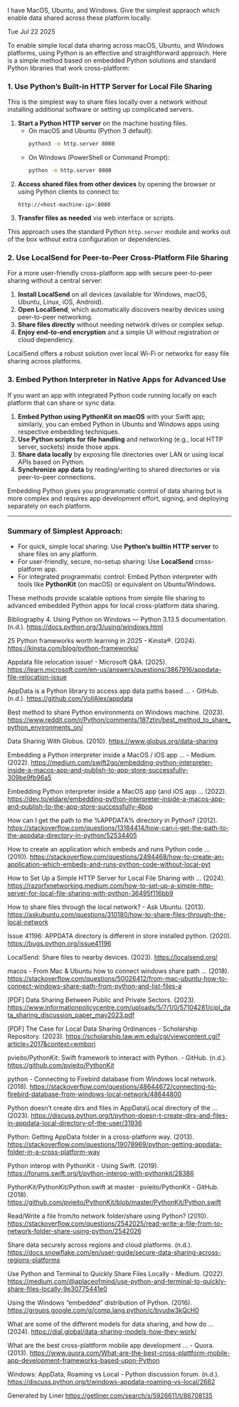 I have MacOS, Ubuntu, and Windows. Give the simplest appraoch which enable data shared across these platform locally.

Tue Jul 22 2025

To enable simple local data sharing across macOS, Ubuntu, and Windows platforms, using Python is an effective and straightforward approach. Here is a simple method based on embedded Python solutions and standard Python libraries that work cross-platform:

### 1. Use Python’s Built-in HTTP Server for Local File Sharing
This is the simplest way to share files locally over a network without installing additional software or setting up complicated servers.

1. **Start a Python HTTP server** on the machine hosting files.
   - On macOS and Ubuntu (Python 3 default):
     ```bash
     python3 -m http.server 8080
     ```
   - On Windows (PowerShell or Command Prompt):
     ```bash
     python -m http.server 8080
     ```
2. **Access shared files from other devices** by opening the browser or using Python clients to connect to:
   ```
   http://<host-machine-ip>:8080
   ```
3. **Transfer files as needed** via web interface or scripts.

This approach uses the standard Python `http.server` module and works out of the box without extra configuration or dependencies.

### 2. Use LocalSend for Peer-to-Peer Cross-Platform File Sharing
For a more user-friendly cross-platform app with secure peer-to-peer sharing without a central server:

1. **Install LocalSend** on all devices (available for Windows, macOS, Ubuntu, Linux, iOS, Android).
2. **Open LocalSend**, which automatically discovers nearby devices using peer-to-peer networking.
3. **Share files directly** without needing network drives or complex setup.
4. **Enjoy end-to-end encryption** and a simple UI without registration or cloud dependency.

LocalSend offers a robust solution over local Wi-Fi or networks for easy file sharing across platforms.

### 3. Embed Python Interpreter in Native Apps for Advanced Use
If you want an app with integrated Python code running locally on each platform that can share or sync data:

1. **Embed Python using PythonKit on macOS** with your Swift app; similarly, you can embed Python in Ubuntu and Windows apps using respective embedding techniques.
2. **Use Python scripts for file handling** and networking (e.g., local HTTP server, sockets) inside those apps.
3. **Share data locally** by exposing file directories over LAN or using local APIs based on Python.
4. **Synchronize app data** by reading/writing to shared directories or via peer-to-peer connections.

Embedding Python gives you programmatic control of data sharing but is more complex and requires app development effort, signing, and deploying separately on each platform.

---

### Summary of Simplest Approach:
- For quick, simple local sharing: Use **Python’s builtin HTTP server** to share files on any platform.
- For user-friendly, secure, no-setup sharing: Use **LocalSend** cross-platform app.
- For integrated programmatic control: Embed Python interpreter with tools like **PythonKit** (on macOS) or equivalent on Ubuntu/Windows.

These methods provide scalable options from simple file sharing to advanced embedded Python apps for local cross-platform data sharing.

Bibliography
4. Using Python on Windows — Python 3.13.5 documentation. (n.d.). https://docs.python.org/3/using/windows.html

25 Python frameworks worth learning in 2025 - Kinsta®. (2024). https://kinsta.com/blog/python-frameworks/

Appdata file relocation issue! - Microsoft Q&A. (2025). https://learn.microsoft.com/en-us/answers/questions/3867916/appdata-file-relocation-issue

AppData is a Python library to access app data paths based ... - GitHub. (n.d.). https://github.com/VoIlAlex/appdata

Best method to share Python environments on Windows machine. (2023). https://www.reddit.com/r/Python/comments/187ztin/best_method_to_share_python_environments_on/

Data Sharing With Globus. (2010). https://www.globus.org/data-sharing

Embedding a Python interpreter inside a MacOS / iOS app ... - Medium. (2022). https://medium.com/swift2go/embedding-python-interpreter-inside-a-macos-app-and-publish-to-app-store-successfully-309be9fb96a5

Embedding Python interpreter inside a MacOS app (and iOS app ... (2022). https://dev.to/eldare/embedding-python-interpreter-inside-a-macos-app-and-publish-to-the-app-store-successfully-4bop

How can I get the path to the %APPDATA% directory in Python? (2012). https://stackoverflow.com/questions/13184414/how-can-i-get-the-path-to-the-appdata-directory-in-python/52534405

How to create an application which embeds and runs Python code ... (2010). https://stackoverflow.com/questions/2494468/how-to-create-an-application-which-embeds-and-runs-python-code-without-local-pyt

How to Set Up a Simple HTTP Server for Local File Sharing with ... (2024). https://razorfxnetworking.medium.com/how-to-set-up-a-simple-http-server-for-local-file-sharing-with-python-36495f116bb9

How to share files through the local network? - Ask Ubuntu. (2013). https://askubuntu.com/questions/310180/how-to-share-files-through-the-local-network

Issue 41196: APPDATA directory is different in store installed python. (2020). https://bugs.python.org/issue41196

LocalSend: Share files to nearby devices. (2023). https://localsend.org/

macos - From Mac & Ubuntu how to connect windows share path ... (2018). https://stackoverflow.com/questions/50026412/from-mac-ubuntu-how-to-connect-windows-share-path-from-python-and-list-files-a

[PDF] Data Sharing Between Public and Private Sectors. (2023). https://www.informationpolicycentre.com/uploads/5/7/1/0/57104281/cipl_data_sharing_discussion_paper_may2023.pdf

[PDF] The Case for Local Data Sharing Ordinances - Scholarship Repository. (2023). https://scholarship.law.wm.edu/cgi/viewcontent.cgi?article=2017&context=wmborj

pvieito/PythonKit: Swift framework to interact with Python. - GitHub. (n.d.). https://github.com/pvieito/PythonKit

python - Connecting to Firebird database from Windows local network. (2018). https://stackoverflow.com/questions/48644672/connecting-to-firebird-database-from-windows-local-network/48644800

Python doesn’t create dirs and files in AppData\Local directory of the ... (2023). https://discuss.python.org/t/python-doesn-t-create-dirs-and-files-in-appdata-local-directory-of-the-user/31936

Python: Getting AppData folder in a cross-platform way. (2013). https://stackoverflow.com/questions/19078969/python-getting-appdata-folder-in-a-cross-platform-way

Python interop with PythonKit - Using Swift. (2019). https://forums.swift.org/t/python-interop-with-pythonkit/28386

PythonKit/PythonKit/Python.swift at master · pvieito/PythonKit - GitHub. (2018). https://github.com/pvieito/PythonKit/blob/master/PythonKit/Python.swift

Read/Write a file from/to network folder/share using Python? (2010). https://stackoverflow.com/questions/2542025/read-write-a-file-from-to-network-folder-share-using-python/2542026

Share data securely across regions and cloud platforms. (n.d.). https://docs.snowflake.com/en/user-guide/secure-data-sharing-across-regions-platforms

Use Python and Terminal to Quickly Share Files Locally - Medium. (2022). https://medium.com/@aplaceofmind/use-python-and-terminal-to-quickly-share-files-locally-9e30775441e0

Using the Windows “embedded” distribution of Python. (2016). https://groups.google.com/g/comp.lang.python/c/bvudw3kQcH0

What are some of the different models for data sharing, and how do ... (2024). https://dial.global/data-sharing-models-how-they-work/

What are the best cross-plattform mobile app development ... - Quora. (2013). https://www.quora.com/What-are-the-best-cross-plattform-mobile-app-development-frameworks-based-upon-Python

Windows: AppData, Roaming vs Local - Python discussion forum. (n.d.). https://discuss.python.org/t/windows-appdata-roaming-vs-local/2682



Generated by Liner
https://getliner.com/search/s/5926611/t/86708135